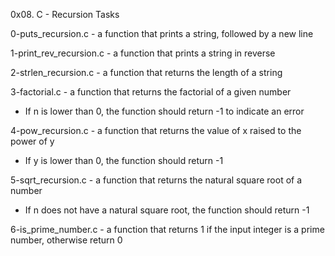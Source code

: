 0x08. C - Recursion Tasks

0-puts_recursion.c - a function that prints a string, followed by a new line

1-print_rev_recursion.c - a function that prints a string in reverse

2-strlen_recursion.c - a function that returns the length of a string

3-factorial.c - a function that returns the factorial of a given number
* If n is lower than 0, the function should return -1 to indicate an error

4-pow_recursion.c -  a function that returns the value of x raised to the power of y
* If y is lower than 0, the function should return -1

5-sqrt_recursion.c - a function that returns the natural square root of a number
* If n does not have a natural square root, the function should return -1

6-is_prime_number.c - a function that returns 1 if the input integer is a prime number, otherwise return 0
